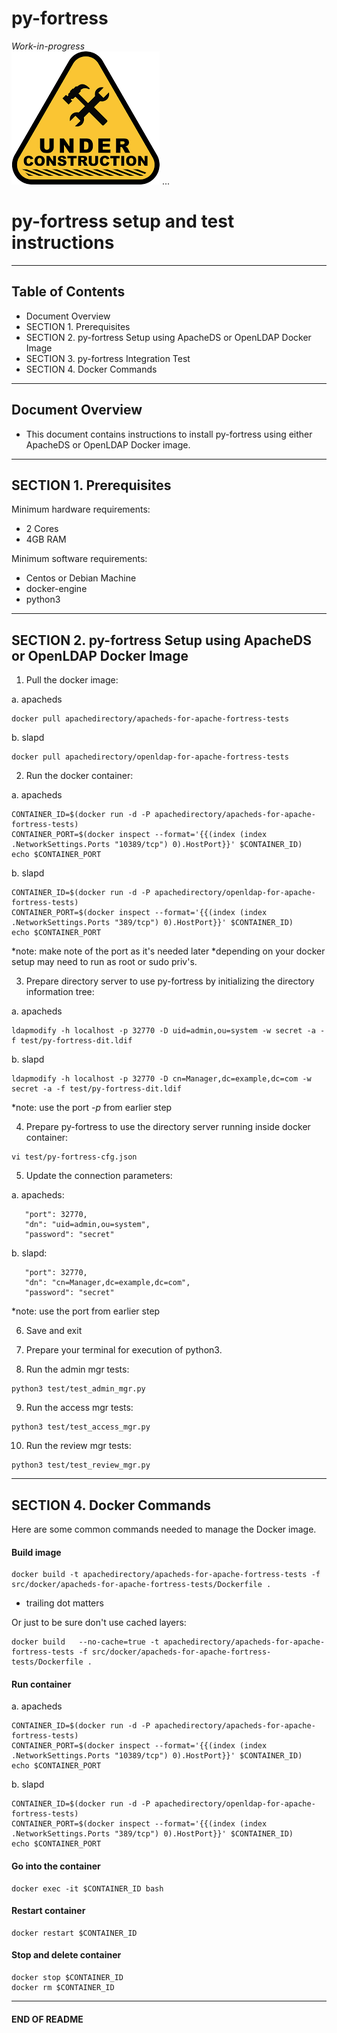 # py-fortress
*Work-in-progress*  
 ![Under Construction](images/under-construction.png "py-fortress under construction")
...

# py-fortress setup and test instructions

-------------------------------------------------------------------------------
## Table of Contents

 * Document Overview
 * SECTION 1. Prerequisites
 * SECTION 2. py-fortress Setup using ApacheDS or OpenLDAP Docker Image
 * SECTION 3. py-fortress Integration Test
 * SECTION 4. Docker Commands
___________________________________________________________________________________
## Document Overview

 * This document contains instructions to install py-fortress using either ApacheDS or OpenLDAP Docker image.
___________________________________________________________________________________
## SECTION 1. Prerequisites

Minimum hardware requirements:
 * 2 Cores
 * 4GB RAM

Minimum software requirements:
 * Centos or Debian Machine
 * docker-engine
 * python3

___________________________________________________________________________________
## SECTION 2. py-fortress Setup using ApacheDS or OpenLDAP Docker Image

1. Pull the docker image:

 a. apacheds
 ```
 docker pull apachedirectory/apacheds-for-apache-fortress-tests
 ```

 b. slapd
 ```
 docker pull apachedirectory/openldap-for-apache-fortress-tests
 ```

2. Run the docker container:

 a. apacheds
 ```
 CONTAINER_ID=$(docker run -d -P apachedirectory/apacheds-for-apache-fortress-tests)
 CONTAINER_PORT=$(docker inspect --format='{{(index (index .NetworkSettings.Ports "10389/tcp") 0).HostPort}}' $CONTAINER_ID)
 echo $CONTAINER_PORT
 ```
 
 b. slapd
 ```
 CONTAINER_ID=$(docker run -d -P apachedirectory/openldap-for-apache-fortress-tests)
 CONTAINER_PORT=$(docker inspect --format='{{(index (index .NetworkSettings.Ports "389/tcp") 0).HostPort}}' $CONTAINER_ID)
 echo $CONTAINER_PORT
 ```

 *note: make note of the port as it's needed later
 *depending on your docker setup may need to run as root or sudo priv's.

3. Prepare directory server to use py-fortress by initializing the directory information tree:

 a. apacheds
 ```
 ldapmodify -h localhost -p 32770 -D uid=admin,ou=system -w secret -a -f test/py-fortress-dit.ldif 
 ```

 b. slapd
 ```
 ldapmodify -h localhost -p 32770 -D cn=Manager,dc=example,dc=com -w secret -a -f test/py-fortress-dit.ldif 
 ```
 
 *note: use the port *-p* from earlier step

4. Prepare py-fortress to use the directory server running inside docker container:

 ```
 vi test/py-fortress-cfg.json
 ```

5. Update the connection parameters:

 a. apacheds:
 ```
    "port": 32770,
    "dn": "uid=admin,ou=system",
    "password": "secret"                
 ```
 
 b. slapd:
 ```
    "port": 32770,
    "dn": "cn=Manager,dc=example,dc=com",
    "password": "secret"                
 ```
  
 *note: use the port from earlier step
 
6. Save and exit

7. Prepare your terminal for execution of python3.

8. Run the admin mgr tests:

 ```
 python3 test/test_admin_mgr.py 
 ```

9. Run the access mgr tests:

 ```
 python3 test/test_access_mgr.py 
 ```
 
10. Run the review mgr tests:

 ```
 python3 test/test_review_mgr.py 
 ```
 
 ___________________________________________________________________________________
## SECTION 4. Docker Commands

Here are some common commands needed to manage the Docker image.

#### Build image

 ```
 docker build -t apachedirectory/apacheds-for-apache-fortress-tests -f src/docker/apacheds-for-apache-fortress-tests/Dockerfile .
 ```

 * trailing dot matters

 Or just to be sure don't use cached layers:

 ```
 docker build   --no-cache=true -t apachedirectory/apacheds-for-apache-fortress-tests -f src/docker/apacheds-for-apache-fortress-tests/Dockerfile .
 ```

#### Run container

 a. apacheds
 ```
 CONTAINER_ID=$(docker run -d -P apachedirectory/apacheds-for-apache-fortress-tests)
 CONTAINER_PORT=$(docker inspect --format='{{(index (index .NetworkSettings.Ports "10389/tcp") 0).HostPort}}' $CONTAINER_ID)
 echo $CONTAINER_PORT
 ```
 
 b. slapd
 ```
 CONTAINER_ID=$(docker run -d -P apachedirectory/openldap-for-apache-fortress-tests)
 CONTAINER_PORT=$(docker inspect --format='{{(index (index .NetworkSettings.Ports "389/tcp") 0).HostPort}}' $CONTAINER_ID)
 echo $CONTAINER_PORT
 ```

#### Go into the container

 ```
 docker exec -it $CONTAINER_ID bash
 ```

#### Restart container

 ```
 docker restart $CONTAINER_ID
 ```

#### Stop and delete container

 ```
 docker stop $CONTAINER_ID
 docker rm $CONTAINER_ID
 ```

____________________________________________________________________________________
#### END OF README